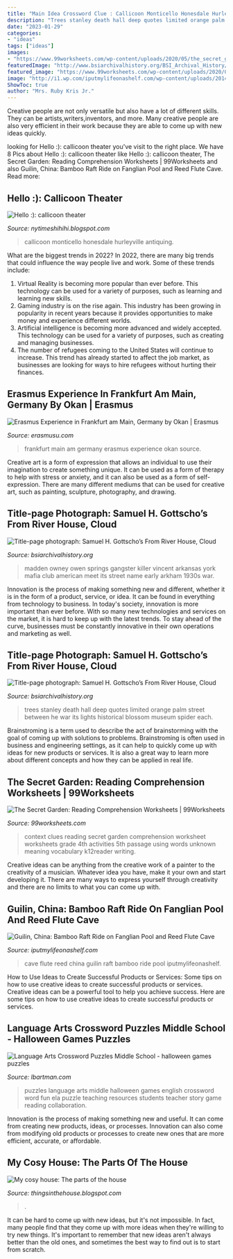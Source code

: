 ```yaml
---
title: "Main Idea Crossword Clue : Callicoon Monticello Honesdale Hurleyville Antiquing"
description: "Trees stanley death hall deep quotes limited orange palm street between he war its lights historical blossom museum spider each"
date: "2023-01-29"
categories:
- "ideas"
tags: ["ideas"]
images:
- "https://www.99worksheets.com/wp-content/uploads/2020/05/the_secret_garden_8.jpg"
featuredImage: "http://www.bsiarchivalhistory.org/BSI_Archival_History/Woodys_pt_1_files/droppedImage.jpg"
featured_image: "https://www.99worksheets.com/wp-content/uploads/2020/05/the_secret_garden_8.jpg"
image: "http://i1.wp.com/iputmylifeonashelf.com/wp-content/uploads/2014/09/reed-flute-cave-guilin-china-11.jpg"
ShowToc: true
author: "Mrs. Ruby Kris Jr."
---
```



Creative people are not only versatile but also have a lot of different skills. They can be artists,writers,inventors, and more. Many creative people are also very efficient in their work because they are able to come up with new ideas quickly.

	

		
looking for Hello :): callicoon theater you've visit to the right place. We have 8 Pics about Hello :): callicoon theater like Hello :): callicoon theater, The Secret Garden: Reading Comprehension Worksheets | 99Worksheets and also Guilin, China: Bamboo Raft Ride on Fanglian Pool and Reed Flute Cave. Read more:
		
    
## Hello :): Callicoon Theater

<img loading=lazy src="https://4.bp.blogspot.com/-L-b0i6Z1Oco/WmoKDzNuiDI/AAAAAAAAbTE/amDwQvP39FoHqvo7fY8bHi2qONNbNlrzQCLcBGAs/s1600/Callicoon-Theater-In-Callicoon-NY.jpg" onerror="this.onerror=null;this.src='https://tse2.mm.bing.net/th?id=OIP.GwR-FsqV4yYp6r9-7jpUJQHaHa&amp;pid=15.1';" alt="Hello :): callicoon theater">

_Source: nytimeshihihi.blogspot.com_

>callicoon monticello honesdale hurleyville antiquing. 

	

What are the biggest trends in 2022?
In 2022, there are many big trends that could influence the way people live and work. Some of these trends include: 
1) Virtual Reality is becoming more popular than ever before. This technology can be used for a variety of purposes, such as learning and learning new skills. 
2) Gaming industry is on the rise again. This industry has been growing in popularity in recent years because it provides opportunities to make money and experience different worlds. 
3) Artificial intelligence is becoming more advanced and widely accepted. This technology can be used for a variety of purposes, such as creating and managing businesses. 
4) The number of refugees coming to the United States will continue to increase. This trend has already started to affect the job market, as businesses are looking for ways to hire refugees without hurting their finances.

    
## Erasmus Experience In Frankfurt Am Main, Germany By Okan | Erasmus

<img loading=lazy src="https://d1bvpoagx8hqbg.cloudfront.net/originals/erasmus-experience-frankfurt-main-germany-okan-26cc2a030eb3a7cd224f14f0482896f7.jpg" onerror="this.onerror=null;this.src='https://tse3.mm.bing.net/th?id=OIP.fVfANOxeombFaDAFE3RtTAHaDW&amp;pid=15.1';" alt="Erasmus Experience in Frankfurt am Main, Germany by Okan | Erasmus">

_Source: erasmusu.com_

>frankfurt main am germany erasmus experience okan source. 

	

Creative art is a form of expression that allows an individual to use their imagination to create something unique. It can be used as a form of therapy to help with stress or anxiety, and it can also be used as a form of self-expression. There are many different mediums that can be used for creative art, such as painting, sculpture, photography, and drawing.

    
## Title-page Photograph: Samuel H. Gottscho’s From River House, Cloud

<img loading=lazy src="http://www.bsiarchivalhistory.org/BSI_Archival_History/Woodys_pt_1_files/droppedImage.jpg" onerror="this.onerror=null;this.src='https://tse2.mm.bing.net/th?id=OIP.tywnI9AeShMVETd0NKqaiQAAAA&amp;pid=15.1';" alt="Title-page photograph: Samuel H. Gottscho’s From River House, Cloud">

_Source: bsiarchivalhistory.org_

>madden owney owen springs gangster killer vincent arkansas york mafia club american meet its street name early arkham 1930s war. 

	

Innovation is the process of making something new and different, whether it is in the form of a product, service, or idea. It can be found in everything from technology to business. In today's society, innovation is more important than ever before. With so many new technologies and services on the market, it is hard to keep up with the latest trends. To stay ahead of the curve, businesses must be constantly innovative in their own operations and marketing as well.

    
## Title-page Photograph: Samuel H. Gottscho’s From River House, Cloud

<img loading=lazy src="http://www.bsiarchivalhistory.org/BSI_Archival_History/Woodys_pt_1_files/droppedImage_15.png" onerror="this.onerror=null;this.src='https://tse2.mm.bing.net/th?id=OIP.jbwZ1x2eaVUZJRcO2bdMPQHaEi&amp;pid=15.1';" alt="Title-page photograph: Samuel H. Gottscho’s From River House, Cloud">

_Source: bsiarchivalhistory.org_

>trees stanley death hall deep quotes limited orange palm street between he war its lights historical blossom museum spider each. 

	

Brainstroming is a term used to describe the act of brainstorming with the goal of coming up with solutions to problems. Brainstroming is often used in business and engineering settings, as it can help to quickly come up with ideas for new products or services. It is also a great way to learn more about different concepts and how they can be applied in real life.

    
## The Secret Garden: Reading Comprehension Worksheets | 99Worksheets

<img loading=lazy src="https://www.99worksheets.com/wp-content/uploads/2020/05/the_secret_garden_8.jpg" onerror="this.onerror=null;this.src='https://tse4.mm.bing.net/th?id=OIP.pYcsy9YKCJGcgSCf1Q6gzQAAAA&amp;pid=15.1';" alt="The Secret Garden: Reading Comprehension Worksheets | 99Worksheets">

_Source: 99worksheets.com_

>context clues reading secret garden comprehension worksheet worksheets grade 4th activities 5th passage using words unknown meaning vocabulary k12reader writing. 

	

Creative ideas can be anything from the creative work of a painter to the creativity of a musician. Whatever idea you have, make it your own and start developing it. There are many ways to express yourself through creativity and there are no limits to what you can come up with.

    
## Guilin, China: Bamboo Raft Ride On Fanglian Pool And Reed Flute Cave

<img loading=lazy src="http://i1.wp.com/iputmylifeonashelf.com/wp-content/uploads/2014/09/reed-flute-cave-guilin-china-11.jpg" onerror="this.onerror=null;this.src='https://tse1.mm.bing.net/th?id=OIP.vY9I0F8JOdT9rL12Y100NgHaE8&amp;pid=15.1';" alt="Guilin, China: Bamboo Raft Ride on Fanglian Pool and Reed Flute Cave">

_Source: iputmylifeonashelf.com_

>cave flute reed china guilin raft bamboo ride pool iputmylifeonashelf. 

	

How to Use Ideas to Create Successful Products or Services: Some tips on how to use creative ideas to create successful products or services.
Creative ideas can be a powerful tool to help you achieve success. Here are some tips on how to use creative ideas to create successful products or services.

    
## Language Arts Crossword Puzzles Middle School - Halloween Games Puzzles

<img loading=lazy src="https://s-media-cache-ak0.pinimg.com/736x/b0/76/15/b07615c959ec5a792acce1fdfdb7f7c7.jpg" onerror="this.onerror=null;this.src='https://tse1.mm.bing.net/th?id=OIP.mTIo10E2d_yQwUqvxSxbqgHaL2&amp;pid=15.1';" alt="Language Arts Crossword Puzzles Middle School - halloween games puzzles">

_Source: lbartman.com_

>puzzles language arts middle halloween games english crossword word fun ela puzzle teaching resources students teacher story game reading collaboration. 

	

Innovation is the process of making something new and useful. It can come from creating new products, ideas, or processes. Innovation can also come from modifying old products or processes to create new ones that are more efficient, accurate, or affordable.

    
## My Cosy House: The Parts Of The House

<img loading=lazy src="http://1.bp.blogspot.com/-EHPWyTv4V6g/T1YinAfv6fI/AAAAAAAAAEM/3MTx9UUI2rs/w1200-h630-p-k-no-nu/Sin+título.jpg" onerror="this.onerror=null;this.src='https://tse4.mm.bing.net/th?id=OIP.wWt7kXcG9MIrDVLzbW-H7AHaEz&amp;pid=15.1';" alt="My cosy house: The parts of the house">

_Source: thingsinthehouse.blogspot.com_

>. 

	

It can be hard to come up with new ideas, but it's not impossible. In fact, many people find that they come up with more ideas when they're willing to try new things. It's important to remember that new ideas aren't always better than the old ones, and sometimes the best way to find out is to start from scratch.

